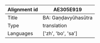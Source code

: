 |Alignment id | AE305E919
| --- | --- 
|Title | BA: Gaṇḍavyūhasūtra 
|Type | translation
|Languages | ['zh', 'bo', 'sa']